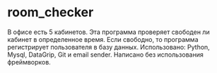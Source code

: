 # room_checker
В офисе есть 5 кабинетов. Эта программа проверяет свободен ли кабинет в определенное время. Если свободно, то программа регистрирует пользователя в базу данных. 
Использовано: Python, Mysql, DataGrip, Git и email sender. 
Написано без использования фреймворков.
